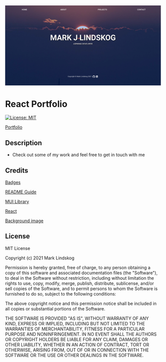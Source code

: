 ![alt= Mark Lindskog's Portfolio with project examples, and contact links](./src/img/react_portfolio.png)

# React Portfolio

[![License: MIT](https://img.shields.io/badge/License-MIT-yellow.svg)](https://opensource.org/licenses/MIT)

[Portfolio](https://mjlindskog.github.io/react_portfolio/)

## Description

- Check out some of my work and feel free to get in touch with me

## Credits

[Badges](https://gist.github.com/lukas-h/2a5d00690736b4c3a7ba)

[README Guide](https://coding-boot-camp.github.io/full-stack/github/professional-readme-guide)

[MUI Library](https://mui.com/getting-started/usage/)

[React](https://reactjs.org/docs/introducing-jsx.html)

[Background image](https://unsplash.com/photos/EdhmOmzBdoI)

## License

MIT License

Copyright (c) 2021 Mark Lindskog

Permission is hereby granted, free of charge, to any person obtaining a copy
of this software and associated documentation files (the "Software"), to deal
in the Software without restriction, including without limitation the rights
to use, copy, modify, merge, publish, distribute, sublicense, and/or sell
copies of the Software, and to permit persons to whom the Software is
furnished to do so, subject to the following conditions:

The above copyright notice and this permission notice shall be included in all
copies or substantial portions of the Software.

THE SOFTWARE IS PROVIDED "AS IS", WITHOUT WARRANTY OF ANY KIND, EXPRESS OR
IMPLIED, INCLUDING BUT NOT LIMITED TO THE WARRANTIES OF MERCHANTABILITY,
FITNESS FOR A PARTICULAR PURPOSE AND NONINFRINGEMENT. IN NO EVENT SHALL THE
AUTHORS OR COPYRIGHT HOLDERS BE LIABLE FOR ANY CLAIM, DAMAGES OR OTHER
LIABILITY, WHETHER IN AN ACTION OF CONTRACT, TORT OR OTHERWISE, ARISING FROM,
OUT OF OR IN CONNECTION WITH THE SOFTWARE OR THE USE OR OTHER DEALINGS IN THE
SOFTWARE.
